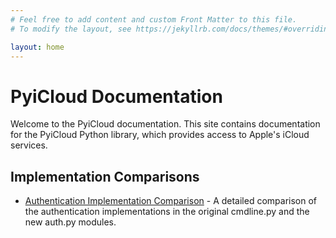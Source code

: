 ```yaml
---
# Feel free to add content and custom Front Matter to this file.
# To modify the layout, see https://jekyllrb.com/docs/themes/#overriding-theme-defaults

layout: home
---
```


# PyiCloud Documentation

Welcome to the PyiCloud documentation. This site contains documentation for the PyiCloud Python library, which provides access to Apple's iCloud services.

## Implementation Comparisons

- [Authentication Implementation Comparison](/comparisons/authentication/) - A detailed comparison of the authentication implementations in the original cmdline.py and the new auth.py modules.
